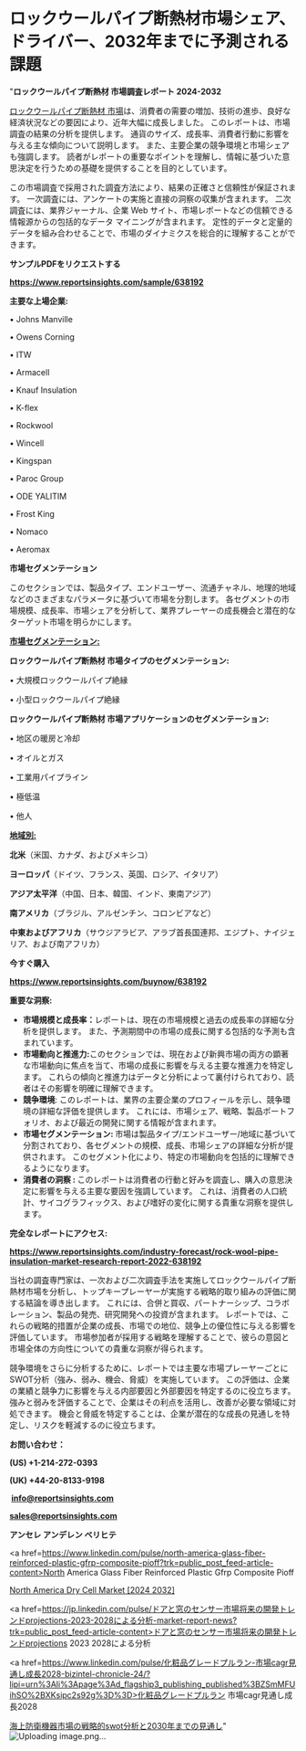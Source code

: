 # ロックウールパイプ断熱材市場シェア、ドライバー、2032年までに予測される課題

"<strong>ロックウールパイプ断熱材 市場調査レポート 2024-2032</strong>

<a href=https://www.reportsinsights.com/sample/638192>ロックウールパイプ断熱材 市場</a>は、消費者の需要の増加、技術の進歩、良好な経済状況などの要因により、近年大幅に成長しました。 このレポートは、市場調査の結果の分析を提供します。 通貨のサイズ、成長率、消費者行動に影響を与える主な傾向について説明します。 また、主要企業の競争環境と市場シェアも強調します。 読者がレポートの重要なポイントを理解し、情報に基づいた意思決定を行うための基礎を提供することを目的としています。

この市場調査で採用された調査方法により、結果の正確さと信頼性が保証されます。 一次調査には、アンケートの実施と直接の洞察の収集が含まれます。 二次調査には、業界ジャーナル、企業 Web サイト、市場レポートなどの信頼できる情報源からの包括的なデータ マイニングが含まれます。 定性的データと定量的データを組み合わせることで、市場のダイナミクスを総合的に理解することができます。

<strong><b>サンプルPDFをリクエストする</b></strong>

<a href=https://www.reportsinsights.com/sample/638192><strong><u>https://www.reportsinsights.com/sample/638192</u></strong></a>

<strong>主要な上場企業:</strong>

• Johns Manville

• Owens Corning

• ITW

• Armacell

• Knauf Insulation

• K-flex

• Rockwool

• Wincell

• Kingspan

• Paroc Group

• ODE YALITIM

• Frost King

• Nomaco

• Aeromax

<strong>市場セグメンテーション</strong>

このセクションでは、製品タイプ、エンドユーザー、流通チャネル、地理的地域などのさまざまなパラメータに基づいて市場を分割します。 各セグメントの市場規模、成長率、市場シェアを分析して、業界プレーヤーの成長機会と潜在的なターゲット市場を明らかにします。

<strong><u>市場セグメンテーション</u></strong><strong><u>:</u></strong>

<strong>ロックウールパイプ断熱材 市場タイプのセグメンテーション:</strong>

• 大規模ロックウールパイプ絶縁

• 小型ロックウールパイプ絶縁

<strong>ロックウールパイプ断熱材 市場アプリケーションのセグメンテーション:</strong>

• 地区の暖房と冷却

• オイルとガス

• 工業用パイプライン

• 極低温

• 他人

<strong><u>地域別</u></strong><strong><u>:</u></strong>

<strong>北米</strong>（米国、カナダ、およびメキシコ）

<strong>ヨーロッパ</strong>（ドイツ、フランス、英国、ロシア、イタリア）

<strong>アジア太平洋</strong>（中国、日本、韓国、インド、東南アジア）

<strong>南アメリカ</strong>（ブラジル、アルゼンチン、コロンビアなど）

<strong>中東およびアフリカ</strong>（サウジアラビア、アラブ首長国連邦、エジプト、ナイジェリア、および南アフリカ）

<strong>今すぐ購入</strong>

<a href=https://www.reportsinsights.com/buynow/638192><strong><u>https://www.reportsinsights.com/buynow/638192</u></strong></a>

<strong>重要な洞察:</strong>
<ul>
  <li><strong>市場規模と成長率：</strong>レポートは、現在の市場規模と過去の成長率の詳細な分析を提供します。 また、予測期間中の市場の成長に関する包括的な予測も含まれています。</li>
  <li><strong>市場動向と推進力:</strong>このセクションでは、現在および新興市場の両方の顕著な市場動向に焦点を当て、市場の成長に影響を与える主要な推進力を特定します。 これらの傾向と推進力はデータと分析によって裏付けられており、読者はその影響を明確に理解できます。</li>
  <li><strong>競争環境</strong>: このレポートは、業界の主要企業のプロフィールを示し、競争環境の詳細な評価を提供します。 これには、市場シェア、戦略、製品ポートフォリオ、および最近の開発に関する情報が含まれます。</li>
  <li><strong>市場セグメンテーション: </strong>市場は製品タイプ/エンドユーザー/地域に基づいて分割されており、各セグメントの規模、成長、市場シェアの詳細な分析が提供されます。 このセグメント化により、特定の市場動向を包括的に理解できるようになります。</li>
  <li><strong>消費者の洞察 : </strong>このレポートは消費者の行動と好みを調査し、購入の意思決定に影響を与える主要な要因を強調しています。 これは、消費者の人口統計、サイコグラフィックス、および嗜好の変化に関する貴重な洞察を提供します。</li>
</ul>
<strong>完全なレポートにアクセス:</strong>

<a href=https://www.reportsinsights.com/industry-forecast/rock-wool-pipe-insulation-market-research-report-2022-638192><strong><u><b>https://www.reportsinsights.com/industry-forecast/rock-wool-pipe-insulation-market-research-report-2022-638192</b></u></strong></a>

当社の調査専門家は、一次および二次調査手法を実施してロックウールパイプ断熱材市場を分析し、トップキープレーヤーが実施する戦略的取り組みの評価に関する結論を導き出します。 これには、合併と買収、パートナーシップ、コラボレーション、製品の発売、研究開発への投資が含まれます。 レポートでは、これらの戦略的措置が企業の成長、市場での地位、競争上の優位性に与える影響を評価しています。 市場参加者が採用する戦略を理解することで、彼らの意図と市場全体の方向性についての貴重な洞察が得られます。

競争環境をさらに分析するために、レポートでは主要な市場プレーヤーごとにSWOT分析（強み、弱み、機会、脅威）を実施しています。 この評価は、企業の業績と競争力に影響を与える内部要因と外部要因を特定するのに役立ちます。 強みと弱みを評価することで、企業はその利点を活用し、改善が必要な領域に対処できます。 機会と脅威を特定することは、企業が潜在的な成長の見通しを特定し、リスクを軽減するのに役立ちます。

<strong>お問い合わせ：</strong>

<strong>(US) +1-214-272-0393</strong>

<strong>(UK) +44-20-8133-9198</strong>

<strong> </strong><a href=info@reportsinsights.com><strong><u>info@reportsinsights.com</u></strong></a>

<a href=sales@reportsinsights.com><strong><u>sales@reportsinsights.com</u></strong></a>

<strong>アンセレ アンデレン ベリヒテ</strong>

<a href=https://www.linkedin.com/pulse/north-america-glass-fiber-reinforced-plastic-gfrp-composite-pioff?trk=public_post_feed-article-content>North America Glass Fiber Reinforced Plastic Gfrp Composite Pioff</a>

<a href=https://www.linkedin.com/pulse/north-america-dry-cell-market-2024-landscape-hqlmf/>North America Dry Cell Market [2024 2032]</a>

<a href=https://jp.linkedin.com/pulse/ドアと窓のセンサー市場将来の開発トレンドprojections-2023-2028による分析-market-report-news?trk=public_post_feed-article-content>ドアと窓のセンサー市場将来の開発トレンドprojections 2023 2028による分析</a>

<a href=https://www.linkedin.com/pulse/化粧品グレードプルラン-市場cagr見通し成長2028-bizintel-chronicle-24/?lipi=urn%3Ali%3Apage%3Ad_flagship3_publishing_published%3BZSmMFUihSO%2BXKsipc2s92g%3D%3D>化粧品グレードプルラン 市場cagr見通し成長2028</a>

<a href=https://www.linkedin.com/pulse/海上防衛機器市場の戦略的swot分析と2030年までの見通し-reportsinsights-pvt-ltd-k3dtf/>海上防衛機器市場の戦略的swot分析と2030年までの見通し</a>"
![Uploading image.png…]()

